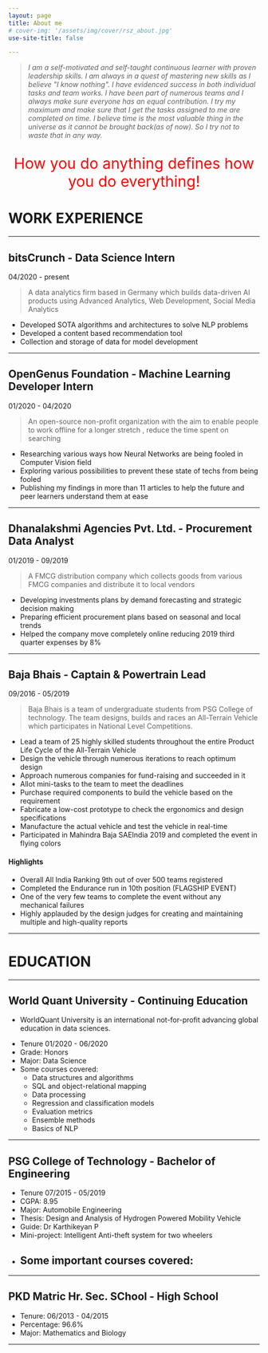 ```yaml
---
layout: page
title: About me
# cover-img: '/assets/img/cover/rsz_about.jpg'
use-site-title: false

---
```


>*I am a self-motivated and self-taught continuous learner with proven leadership skills. I am always in a quest of mastering new skills as I believe "I know nothing". I have evidenced success in both individual tasks and team works. I have been part of numerous teams and I always make sure everyone has an equal contribution. I try my maximum and make sure that I get the tasks assigned to me are completed on time. I believe time is the most valuable thing in the universe as it cannot be brought back(as of now). So I try not to waste that in any way.*

<p style="font-size:30px; color:red; text-align: center">How you do anything defines how you do everything!</p>

# WORK EXPERIENCE

---
## bitsCrunch - **Data Science Intern**
04/2020 - present
> A data analytics firm based in Germany which builds data-driven AI products using Advanced Analytics, Web Development, Social Media Analytics

* Developed SOTA algorithms and architectures to solve NLP problems
* Developed a content based recommendation tool 
* Collection and storage of data for model development

---
## OpenGenus Foundation - **Machine Learning Developer Intern**
01/2020 - 04/2020
> An open-source non-profit organization with the aim to enable people to work offline for a longer stretch , reduce the time spent on searching

* Researching various ways how Neural Networks are being fooled in Computer Vision field
* Exploring various possibilities to prevent these state of techs from being fooled
* Publishing my findings in more than 11 articles to help the future and peer learners understand them at ease

---
## Dhanalakshmi Agencies Pvt. Ltd. - **Procurement Data Analyst**
01/2019 - 09/2019
> A FMCG distribution company which collects goods from various FMCG companies and distribute it to local vendors

* Developing investments plans by demand forecasting and strategic decision making
* Preparing efficient procurement plans based on seasonal and local trends
* Helped the company move completely online reducing 2019 third quarter expenses by 8%

---

## Baja Bhais - **Captain & Powertrain Lead**
09/2016 - 05/2019
> Baja Bhais is a team of undergraduate students from PSG College of technology. The team designs, builds and races an All-Terrain Vehicle which participates in National Level Competitions.

* Lead a team of 25 highly skilled students throughout the entire Product Life Cycle of the All-Terrain Vehicle
* Design the vehicle through numerous iterations to reach optimum design
* Approach numerous companies for fund-raising and succeeded in it
* Allot mini-tasks to the team to meet the deadlines
* Purchase required components to build the vehicle based on the requirement
* Fabricate a low-cost prototype to check the ergonomics and design specifications
* Manufacture the actual vehicle and test the vehicle in real-time
* Participated in Mahindra Baja SAEIndia 2019 and completed the event in flying colors

#### Highlights
* Overall All India Ranking 9th out of over 500 teams registered
* Completed the Endurance run in 10th position (FLAGSHIP EVENT)
* One of the very few teams to complete the event without any mechanical failures
* Highly applauded by the design judges for creating and maintaining multiple and high-quality reports

---

# EDUCATION

---
## World Quant University - **Continuing Education**
- WorldQuant University is an international not-for-profit advancing global education in data sciences.
* Tenure 01/2020 - 06/2020
* Grade: Honors
* Major: Data Science
* Some courses covered:
  - Data structures and algorithms
  - SQL and object-relational mapping
  - Data processing
  - Regression and classification models
  - Evaluation metrics
  - Ensemble methods
  - Basics of NLP

---
## PSG College of Technology - **Bachelor of Engineering**
* Tenure 07/2015 - 05/2019
* CGPA: 8.95
* Major: Automobile Engineering
* Thesis: Design and Analysis of Hydrogen Powered Mobility Vehicle
* Guide: Dr Karthikeyan P
* Mini-project: Intelligent Anti-theft system for two wheelers
* Some important courses covered:
  - 

---
## PKD Matric Hr. Sec. SChool - **High School**
* Tenure: 06/2013 - 04/2015
* Percentage: 96.6%
* Major: Mathematics and Biology

---
